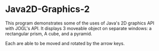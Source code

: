 # Java2D-Graphics-2
This program demonstrates some of the uses of Java's 2D graphics API with JOGL's API.
It displays 3 moveable object on separate windows: a rectangular prism, A cube, and a pyramid.

Each are able to be moved and rotated by the arrow keys.
